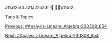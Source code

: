  
a11a12a13
a21a22a23!
·
b11b12

   Tags & Topics:
   

[Previous: #Analysis-Lineare_Algebra-230308_654](Analysis-Lineare_Algebra-230308_654.md)

[Next: #Analysis-Lineare_Algebra-230308_654](Analysis-Lineare_Algebra-230308_654.md)